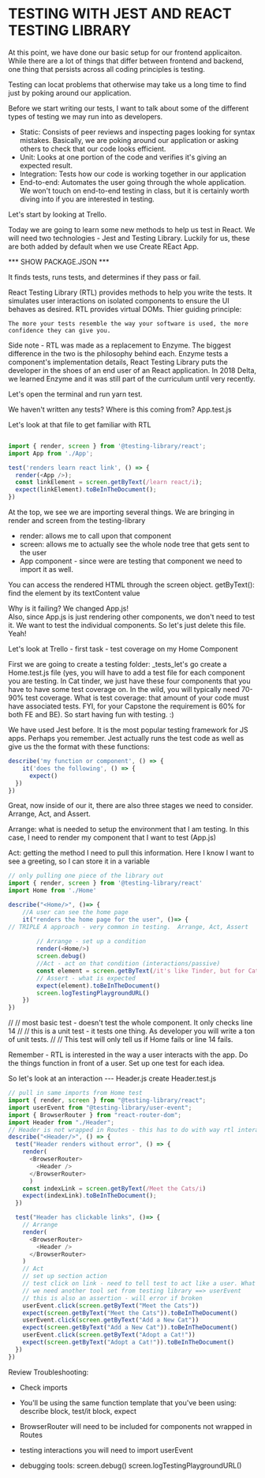 #  TESTING WITH JEST AND REACT TESTING LIBRARY
At this point, we have done our basic setup for our frontend applicaiton. While there are a lot of things that differ between frontend and backend, one thing that persists across all coding principles is testing.

Testing can locat problems that otherwise may take us a long time to find just by poking around our application.

Before we start writing our tests, I want to talk about some of the different types of testing we may run into as developers.

 - Static: Consists of peer reviews and inspecting pages looking for syntax mistakes. Basically, we are poking around our application or asking others to check that our code looks efficient.
 - Unit: Looks at one portion of the code and verifies it's giving an expected result.
 - Integration: Tests how our code is working together in our application
 - End-to-end: Automates the user going through the whole application.  We won't touch on end-to-end testing in class, but it is certainly worth diving into if you are interested in testing.

Let's start by looking at Trello.  

Today we are going to learn some new methods to help us test in React. We will need two technologies - Jest and Testing Library.  Luckily for us, these are both added by default when we use Create REact App.  

*** SHOW PACKAGE.JSON ***


It finds tests, runs tests, and determines if they pass or fail.

 React Testing Library (RTL) provides methods to help you write the tests. It simulates user interactions on isolated components to ensure the UI behaves as desired. RTL provides virtual DOMs. Thier guiding principle: 
 
    The more your tests resemble the way your software is used, the more confidence they can give you.

Side note - RTL was made as a replacement to Enzyme.  The biggest difference in the two is the philosophy behind each.  Enzyme tests a component's implementation details, React Testing Library puts the developer in the shoes of an end user of an React application. In 2018 Delta, we learned Enzyme and it was still part of the curriculum until very recently. 

Let's open the terminal and run yarn test.

We haven't written any tests?  Where is this coming from? App.test.js

Let's look at that file to get familiar with RTL

``` javascript

import { render, screen } from '@testing-library/react';
import App from './App';

test('renders learn react link', () => {
  render(<App />);
  const linkElement = screen.getByText(/learn react/i);
  expect(linkElement).toBeInTheDocument();
})
```
At the top, we see we are importing several things. We are bringing in render and screen from the testing-library
- render: allows me to call upon that component
- screen: allows me to actually see the whole node tree that gets sent to the user
- App component - since were are testing that component we need to import it as well.

You can access the rendered HTML through the screen object.
getByText(): find the element by its textContent value

Why is it failing?  We changed App.js!  
Also, since App.js is just rendering other components, we don't need to test it.
We want to test the individual components.  So let's just delete this file.  Yeah!

Let's look at Trello - first task - test coverage on my Home Component

First we are going to create a testing folder: _tests_let's go create a Home.test.js file (yes, you will have to add a test file for each component you are testing.  In Cat tinder, we just have these four components that you have to have some test coverage on.  In the wild, you will typically need 70-90% test coverage.  What is test coverage: that amount of your code must have associated tests.  FYI, for your Capstone the requirement is 60% for both FE and BE).  So start having fun with testing. :)

We have used Jest before. It is the most popular testing framework for JS apps.  Perhaps you remember.  Jest actually runs the test code as well as give us the the format with these functions:

```javascript
describe('my function or component', () => {
    it('does the following', () => {
      expect()
  })
})
```

Great, now inside of our it, there are also three stages we need to consider. Arrange, Act, and Assert.

Arrange: what is needed to setup the environment that I am testing. In this case, I need to render my component that I want to test (App.js)

Act: getting the method I need to pull this information. Here I know I want to see a greeting, so I can store it in a variable

```javascript
// only pulling one piece of the library out
import { render, screen } from '@testing-library/react'
import Home from './Home'

describe("<Home/>", ()=> {
    //A user can see the home page
    it("renders the home page for the user", ()=> {
// TRIPLE A approach - very common in testing.  Arrange, Act, Assert
    
        // Arrange - set up a condition
        render(<Home/>)
        screen.debug()
        //Act - act on that condition (interactions/passive)
        const element = screen.getByText(/it's like Tinder, but for Cats!/i)
        // Assert - what is expected
        expect(element).toBeInTheDocument()
        screen.logTestingPlaygroundURL()
    })
})
```

// // most basic test - doesn't test the whole component.  It only checks line 14
// // this is a unit test - it tests one thing.  As developer you will write a ton of unit tests.
// // This test will only tell us if Home fails or line 14 fails. 

Remember - RTL is interested in the way a user interacts with the app.  Do the things function in front of a user.  Set up one test for each idea.

So let's look at an interaction  --- Header.js
create Header.test.js

```javascript
// pull in same imports from Home test
import { render, screen } from "@testing-library/react";
import userEvent from "@testing-library/user-event";
import { BrowserRouter } from "react-router-dom";
import Header from "./Header";
// Header is not wrapped in Routes - this has to do with way rtl interacts with router.  So we import BrowserRouter and wrap header comp in it
describe("<Header/>", () => {
  test("Header renders without error", () => {
    render(
      <BrowserRouter>
        <Header />
      </BrowserRouter>
      )
    const indexLink = screen.getByText(/Meet the Cats/i)
    expect(indexLink).toBeInTheDocument();
  })  

  test("Header has clickable links", ()=> {
    // Arrange
    render(
      <BrowserRouter>
        <Header />
      </BrowserRouter>
    )
    // Act
    // set up section action
    // test click on link - need to tell test to act like a user. What ways can user interact with application?
    // we need another tool set from testing library ==> userEvent
    // this is also an assertion - will error if broken
    userEvent.click(screen.getByText("Meet the Cats"))
    expect(screen.getByText("Meet the Cats")).toBeInTheDocument()
    userEvent.click(screen.getByText("Add a New Cat"))
    expect(screen.getByText("Add a New Cat")).toBeInTheDocument()
    userEvent.click(screen.getByText("Adopt a Cat!"))
    expect(screen.getByText("Adopt a Cat!")).toBeInTheDocument()
  })
})


```

Review
Troubleshooting:

- Check imports

- You'll be using the same function template that you've been using: describe block, test/it block, expect

- BrowserRouter will need to be included for components not wrapped in Routes

- testing interactions you will need to import userEvent

- debugging tools:  screen.debug() screen.logTestingPlaygroundURL()

